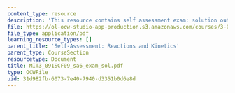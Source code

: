 ```yaml
---
content_type: resource
description: 'This resource contains self assessment exam: solution outline.'
file: https://ol-ocw-studio-app-production.s3.amazonaws.com/courses/3-091sc-introduction-to-solid-state-chemistry-fall-2010/31d982fb60737e407940d3351b0d6e8d_MIT3_091SCF09_sa6_exam_sol.pdf
file_type: application/pdf
learning_resource_types: []
parent_title: 'Self-Assessment: Reactions and Kinetics'
parent_type: CourseSection
resourcetype: Document
title: MIT3_091SCF09_sa6_exam_sol.pdf
type: OCWFile
uid: 31d982fb-6073-7e40-7940-d3351b0d6e8d
---
```

